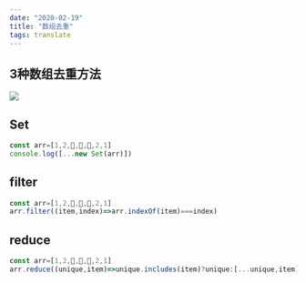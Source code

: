 ```yaml
---
date: "2020-02-19"
title: "数组去重"
tags: translate
---
```

## 3种数组去重方法

![](https://cdn.jsdelivr.net/gh/funnypan/pics@master/img/20200413152655.png)

## Set

``` javascript
const arr=[1,2,🤩,🤩,🤩,2,1]
console.log([...new Set(arr)])
```

## filter

``` javascript
const arr=[1,2,🤩,🤩,🤩,2,1]
arr.filter((item,index)=>arr.indexOf(item)===index)
```

## reduce

``` javascript
const arr=[1,2,🤩,🤩,🤩,2,1]
arr.reduce((unique,item)=>unique.includes(item)?unique:[...unique,item],[])
```
